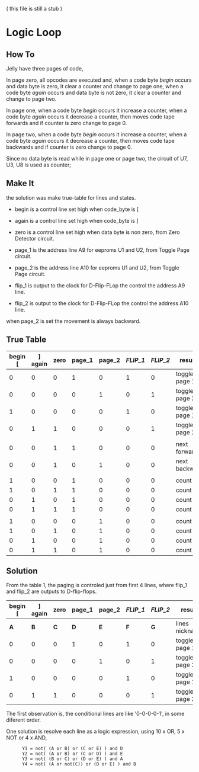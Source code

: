 
( this file is still a stub ) 

# Logic Loop

## How To

Jelly have three pages of code, 

In page zero, all opcodes are executed and, when a code byte _begin_ occurs and data byte is zero, it clear a counter and change to page one, when a code byte _again_ occurs and data byte is not zero, it clear a counter and change to page two.

In page one, when a code byte _begin_ occurs it increase a counter, when a code byte _again_ occurs it decrease a counter,  then moves code tape forwards and if counter is zero change to page 0.

In page two, when a code byte _begin_ occurs it increase a counter, when a code byte _again_ occurs it decrease a counter,  then moves code tape backwards and if counter is zero change to page 0.

Since no data byte is read while in page one or page two, the circuit of U7, U3, U8 is used as counter;

## Make It

the solution was make true-table for lines and states.

- begin is a control line set high when code_byte is [

- again is a control line set high when code_byte is ]

- zero is a control line set high when data byte is non zero, from Zero Detector circuit. 

- page_1 is the address line A9 for eeproms U1 and U2, from Toggle Page circuit.

- page_2 is the address line A10 for eeproms U1 and U2, from Toggle Page circuit.

- flip_1 is output to the clock for D-Flip-FLop the control the address A9 line.

- flip_2 is output to the clock for D-Flip-FLop the control the address A10 line.

when page_2 is set the movement is always backward.

## True Table

   | begin \[ | \] again | zero | page_1 | page_2 | _FLIP_1_ | _FLIP_2_ | results |
   | --- | --- | --- | --- | --- | --- | --- | --- |
   | 0 | 0 | 0 | 1 | 0 | 1 | 0 | toggle page 1 |
   | 0 | 0 | 0 | 0 | 1 | 0 | 1 | toggle page 2 |
   | 1  | 0 | 0 | 0 | 0 | 1 | 0 | toggle page 1 |
   | 0 | 1 | 1 | 0 | 0 | 0 | 1 | toggle page 2 |
   |  |  |  |  |  |  |  |  |
   | 0 | 0 | 1 | 1 | 0 | 0 | 0 | next forward |
   | 0 | 0 | 1 | 0 | 1 | 0 | 0 | next backward |
   |  |  |  |  |  |  |  |  |
   | 1 | 0 | 0 | 1 | 0 | 0 | 0 | count + 1 |
   | 1 | 0 | 1 | 1 | 0 | 0 | 0 | count + 1 |
   | 0 | 1 | 0 | 1 | 0 | 0 | 0 | count - 1 |
   | 0 | 1 | 1 | 1 | 0 | 0 | 0 | count - 1 |
   |  |  |  |  |  |  |  |  |
   | 1 | 0 | 0 | 0 | 1 | 0 | 0 | count + 1 |
   | 1 | 0 | 1 | 0 | 1 | 0 | 0 | count + 1 |
   | 0 | 1 | 0 | 0 | 1 | 0 | 0 | count - 1 |
   | 0 | 1 | 1 | 0 | 1 | 0 | 0 | count - 1 |

## Solution

From the table 1, the paging is controled just from first 4 lines, where flip_1 and flip_2 are outputs to D-flip-flops.



   | begin \[ | \] again | zero | page_1 | page_2 | _FLIP_1_ | _FLIP_2_ | results |
   | --- | --- | --- | --- | --- | --- | --- | --- |
   | **A** | **B** | **C** | **D** | **E** | **F** | **G** | lines nicknames | 
   | 0 | 0 | 0 | 1 | 0 | 1 | 0 | toggle page 1 |
   | 0 | 0 | 0 | 0 | 1 | 0 | 1 | toggle page 2 |
   | 1 | 0 | 0 | 0 | 0 | 1 | 0 | toggle page 1 |
   | 0 | 1 | 1 | 0 | 0 | 0 | 1 | toggle page 2 |

The first observation is, the conditional lines are like '0-0-0-0-1', in some diferent order. 

One solution is resolve each line as a logic expression, using  10 x OR, 5 x NOT or 4 x AND, 
  
          Y1 = not( (A or B) or (C or E) ) and D
          Y2 = not( (A or B) or (C or D) ) and E
          Y3 = not( (B or C) or (D or E) ) and A
          Y4 = not( (A or not(C)) or (D or E) ) and B
      


